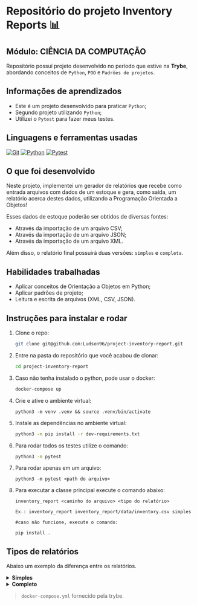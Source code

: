 # Repositório do projeto Inventory Reports 📊

## Módulo: CIÊNCIA DA COMPUTAÇÃO

 Repositório possuí projeto desenvolvido no período que estive na **Trybe**, abordando conceitos de `Python`, `POO` e `Padrões de projetos`.

## Informações de aprendizados

- Este é um projeto desenvolvido para praticar `Python`;
- Segundo projeto utilizando `Python`;
- Utilizei o `Pytest` para fazer meus testes.

## Linguagens e ferramentas usadas

[![Git][Git-logo]][Git-url]
[![Python][Python-logo]][Python-url]
[![Pytest][Pytest-logo]][Pytest-url]

## O que foi desenvolvido

Neste projeto, implementei um gerador de relatórios que recebe como entrada arquivos com dados de um estoque e gera, como saída, um relatório acerca destes dados, utilizando a Programação Orientada a Objetos!

Esses dados de estoque poderão ser obtidos de diversas fontes:

- Através da importação de um arquivo CSV;
- Através da importação de um arquivo JSON;
- Através da importação de um arquivo XML.

Além disso, o relatório final possuirá duas versões: `simples` e `completa`.

## Habilidades trabalhadas

- Aplicar conceitos de Orientação a Objetos em Python;
- Aplicar padrões de projeto;
- Leitura e escrita de arquivos (XML, CSV, JSON).

## Instruções para instalar e rodar

1. Clone o repo:

    ```bash
    git clone git@github.com:Ludson96/project-inventory-report.git
    ```

1. Entre na pasta do repositório que você acabou de clonar:

    ```bash
    cd project-inventory-report
    ```

1. Caso não tenha instalado o python, pode usar o docker:

    ```bash
    docker-compose up
    ```

1. Crie e ative o ambiente virtual:

    ```bash-shell
    python3 -m venv .venv && source .venv/bin/activate
    ```

1. Instale as dependências no ambiente virtual:

    ```bash
    python3 -m pip install -r dev-requirements.txt
    ```

1. Para rodar todos os testes utilize o comando:

    ```bash
    python3 -m pytest
    ```

1. Para rodar apenas em um arquivo:

    ```bash-shell
    python3 -m pytest <path do arquivo>
    ```

1. Para executar a classe principal execute o comando abaixo:

     ```bash-shell
    inventory_report <caminho do arquivo> <tipo do relatório>

    Ex.: inventory_report inventory_report/data/inventory.csv simples

    #caso não funcione, execute o comando: 
    
    pip install .
    ```

## Tipos de relatórios

Abaixo um exemplo da diferença entre os relatórios.

<details>

  <summary><strong>Simples</strong></summary>

```bash-shell
Data de fabricação mais antiga: YYYY-MM-DD
Data de validade mais próxima: YYYY-MM-DD
Empresa com mais produtos: NOME DA EMPRESA
```

</details>

<details>

  <summary><strong>Completo</strong></summary>

```bash-shell
Data de fabricação mais antiga: YYYY-MM-DD
Data de validade mais próxima: YYYY-MM-DD
Empresa com mais produtos: NOME DA EMPRESA
Produtos estocados por empresa:
- Physicians Total Care, Inc.: QUANTIDADE
- Newton Laboratories, Inc.: QUANTIDADE
- Forces of Nature: QUANTIDADE
```

</details>

> `docker-compose.yml` fornecido pela trybe.

[Git-logo]: https://img.shields.io/badge/git-%23F05033.svg?style=for-the-badge&logo=git&logoColor=white
[Git-url]: https://git-scm.com
[Python-logo]: https://img.shields.io/badge/Python-FFD43B?style=for-the-badge&logo=python&logoColor=blue
[Python-url]: https://www.python.org/
[Pytest-logo]: https://img.shields.io/badge/Pytest-0A9EDC.svg?style=for-the-badge&logo=Pytest&logoColor=white
[Pytest-url]: https://docs.pytest.org/en/7.2.x/
